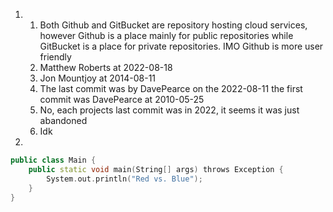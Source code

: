 1. 
	1. Both Github and GitBucket are repository hosting cloud services, however Github is a place mainly for public repositories while GitBucket is a place for private repositories. IMO Github is more user friendly 
	2. Matthew Roberts at 2022-08-18
	3. Jon Mountjoy at 2014-08-11
	4. The last commit was by DavePearce on the 2022-08-11 the first commit was DavePearce at 2010-05-25
	5. No, each projects last commit was in 2022, it seems it was just abandoned
	6. Idk
2. 
```C++
public class Main {
    public static void main(String[] args) throws Exception {
        System.out.println("Red vs. Blue");
    }
}
```